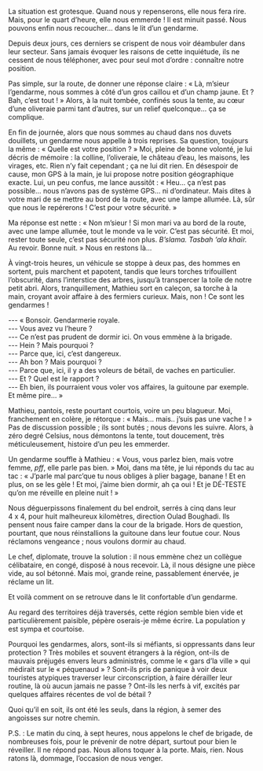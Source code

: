 ﻿La situation est grotesque.
Quand nous y repenserons, elle nous fera rire.
Mais, pour le quart d’heure, elle nous emmerde !
Il est minuit passé.
Nous pouvons enfin nous recoucher... dans le lit d’un gendarme.

Depuis deux jours, ces derniers se crispent de nous voir déambuler dans leur secteur.
Sans jamais évoquer les raisons de cette inquiétude, ils ne cessent de nous téléphoner, avec pour seul mot d’ordre : connaître notre position.

Pas simple, sur la route, de donner une réponse claire : « Là, m’sieur l’gendarme, nous sommes à côté d’un gros caillou et d’un champ jaune. Et ? Bah, c’est tout ! »
Alors, à la nuit tombée, confinés sous la tente, au cœur d’une oliveraie parmi tant d’autres, sur un relief quelconque... ça se complique.

En fin de journée, alors que nous sommes au chaud dans nos duvets douillets, un gendarme nous appelle à trois reprises.
Sa question, toujours la même : « Quelle est votre position ? »
Moi, pleine de bonne volonté, je lui décris de mémoire : la colline, l’oliveraie, le château d’eau, les maisons, les virages, etc.
Rien n’y fait cependant ; ça ne lui dit rien.
En désespoir de cause, mon GPS à la main, je lui propose notre position géographique exacte.
Lui, un peu confus, me lance aussitôt : « Heu... ça n’est pas possible... nous n’avons pas de système GPS... ni d’ordinateur. Mais dites à votre mari de se mettre au bord de la route, avec une lampe allumée. Là, sûr que nous le repérerons ! C’est pour votre sécurité. »

Ma réponse est nette : « Non m’sieur ! Si mon mari va au bord de la route, avec une lampe allumée, tout le monde va le voir. C’est pas sécurité. Et moi, rester toute seule, c’est pas sécurité non plus. *B’slama. Tasbah ‘ala khaïr.* Au revoir. Bonne nuit. »
Nous en restons là...

À vingt-trois heures, un véhicule se stoppe à deux pas, des hommes en sortent, puis marchent et papotent, tandis que leurs torches trifouillent l’obscurité, dans l’interstice des arbres, jusqu’à transpercer la toile de notre petit abri.
Alors, tranquillement, Mathieu sort en caleçon, sa torche à la main, croyant avoir affaire à des fermiers curieux.
Mais, non !
Ce sont les gendarmes !

--- « Bonsoir. Gendarmerie royale.  
--- Vous avez vu l’heure ?  
--- Ce n’est pas prudent de dormir ici. On vous emmène à la brigade.  
--- Hein ? Mais pourquoi ?  
--- Parce que, ici, c’est dangereux.  
--- Ah bon ? Mais pourquoi ?  
--- Parce que, ici, il y a des voleurs de bétail, de vaches en particulier.  
--- Et ? Quel est le rapport ?  
--- Eh bien, ils pourraient vous voler vos affaires, la guitoune par exemple. Et même pire... »

Mathieu, pantois, reste pourtant courtois, voire un peu blagueur.
Moi, franchement en colère, je rétorque : « Mais... mais.. j’suis pas une vache ! »
Pas de discussion possible ; ils sont butés ; nous devons les suivre.
Alors, à zéro degré Celsius, nous démontons la tente, tout doucement, très méticuleusement, histoire d’un peu les emmerder.

Un gendarme souffle à Mathieu : « Vous, vous parlez bien, mais votre femme, *pff*, elle parle pas bien. »
Moi, dans ma tête, je lui réponds du tac au tac :
« J’parle mal parc’que tu nous obliges à plier bagage, banane !
Et en plus, on se les gèle !
Et moi, j’aime bien dormir, ah ça oui !
Et je DÉ-TESTE qu’on me réveille en pleine nuit ! »

Nous déguerpissons finalement du bel endroit, serrés à cinq dans leur 4 x 4, pour huit malheureux kilomètres, direction Oulad Boughadi.
Ils pensent nous faire camper dans la cour de la brigade.
Hors de question, pourtant, que nous réinstallions la guitoune dans leur foutue cour.
Nous réclamons vengeance ; nous voulons dormir au chaud.

Le chef, diplomate, trouve la solution : il nous emmène chez un collègue célibataire, en congé, disposé à nous recevoir.
Là, il nous désigne une pièce vide, au sol bétonné.
Mais moi, grande reine, passablement énervée, je réclame un lit.

Et voilà comment on se retrouve dans le lit confortable d’un gendarme.

Au regard des territoires déjà traversés, cette région semble bien vide et particulièrement paisible, pépère oserais-je même écrire.
La population y est sympa et courtoise.

Pourquoi les gendarmes, alors, sont-ils si méfiants, si oppressants dans leur protection ?
Très mobiles et souvent étrangers à la région, ont-ils de mauvais préjugés envers leurs administrés, comme le « gars d’la ville » qui médirait sur le « péquenaud » ?
Sont-ils pris de panique à voir deux touristes atypiques traverser leur circonscription, à faire dérailler leur routine, là où aucun jamais ne passe ?
Ont-ils les nerfs à vif, excités par quelques affaires récentes de vol de bétail ?

Quoi qu’il en soit, ils ont été les seuls, dans la région, à semer des angoisses sur notre chemin.

P.S. : Le matin du cinq, à sept heures, nous appelons le chef de brigade, de nombreuses fois, pour le prévenir de notre départ, surtout pour bien le réveiller.
Il ne répond pas.
Nous allons toquer à la porte.
Mais, rien.
Nous ratons là, dommage, l’occasion de nous venger.
